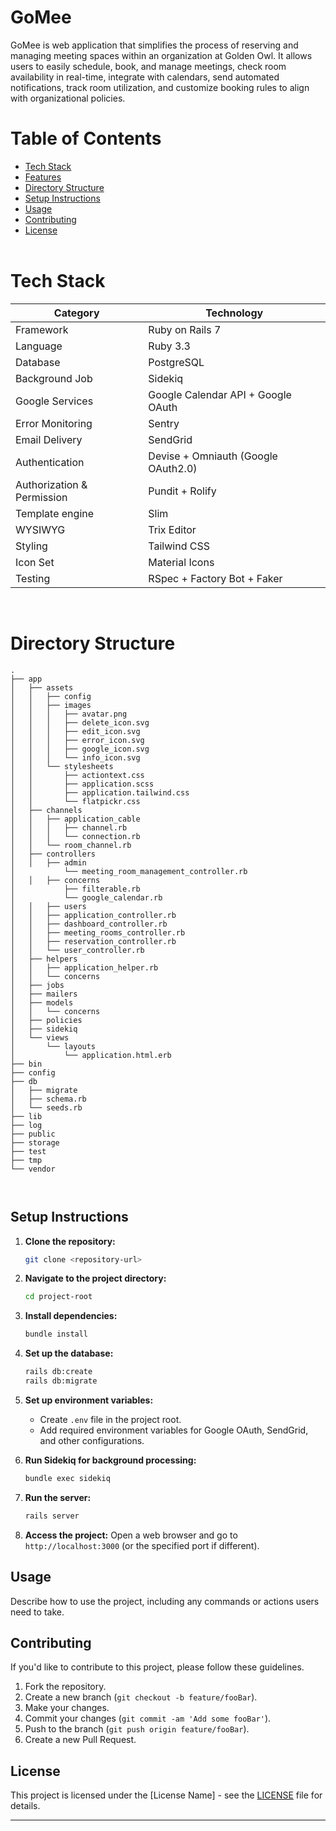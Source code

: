 # GoMee

GoMee is web application that simplifies the process of reserving and managing meeting spaces within an organization at Golden Owl. It allows users to easily schedule, book, and manage meetings, check room availability in real-time, integrate with calendars, send automated notifications, track room utilization, and customize booking rules to align with organizational policies.
<br />

# Table of Contents

- [Tech Stack](#techstack)
- [Features](#features)
- [Directory Structure](#directory-structure)
- [Setup Instructions](#setup-instructions)
- [Usage](#usage)
- [Contributing](#contributing)
- [License](#license)
  <br />
  <br />

# Tech Stack

| Category                   | Technology                          |
| -------------------------- | ----------------------------------- |
| Framework                  | Ruby on Rails 7                     |
| Language                   | Ruby 3.3                            |
| Database                   | PostgreSQL                          |
| Background Job             | Sidekiq                             |
| Google Services            | Google Calendar API + Google OAuth  |
| Error Monitoring           | Sentry                              |
| Email Delivery             | SendGrid                            |
| Authentication             | Devise + Omniauth (Google OAuth2.0) |
| Authorization & Permission | Pundit + Rolify                     |
| Template engine            | Slim                                |
| WYSIWYG                    | Trix Editor                         |
| Styling                    | Tailwind CSS                        |
| Icon Set                   | Material Icons                      |
| Testing                    | RSpec + Factory Bot + Faker         |

<br />

# Directory Structure

```
.
├── app
│   ├── assets
│   │   ├── config
│   │   ├── images
│   │   │   ├── avatar.png
│   │   │   ├── delete_icon.svg
│   │   │   ├── edit_icon.svg
│   │   │   ├── error_icon.svg
│   │   │   ├── google_icon.svg
│   │   │   └── info_icon.svg
│   │   └── stylesheets
│   │       ├── actiontext.css
│   │       ├── application.scss
│   │       ├── application.tailwind.css
│   │       └── flatpickr.css
│   ├── channels
│   │   ├── application_cable
│   │   │   ├── channel.rb
│   │   │   └── connection.rb
│   │   └── room_channel.rb
│   ├── controllers
│   │   ├── admin
│           └── meeting_room_management_controller.rb
│   │   ├── concerns
│           ├── filterable.rb
│           └── google_calendar.rb
│   │   ├── users
│   │   ├── application_controller.rb
│   │   ├── dashboard_controller.rb
│   │   ├── meeting_rooms_controller.rb
│   │   ├── reservation_controller.rb
│   │   └── user_controller.rb
│   ├── helpers
│   │   ├── application_helper.rb
│   │   └── concerns
│   ├── jobs
│   ├── mailers
│   ├── models
│   │   └── concerns
│   ├── policies
│   ├── sidekiq
│   └── views
│       └── layouts
│           └── application.html.erb
├── bin
├── config
├── db
│   ├── migrate
│   ├── schema.rb
│   └── seeds.rb
├── lib
├── log
├── public
├── storage
├── test
├── tmp
└── vendor



```

## Setup Instructions

1. **Clone the repository:**

   ```bash
   git clone <repository-url>
   ```

2. **Navigate to the project directory:**

   ```bash
   cd project-root
   ```

3. **Install dependencies:**

   ```bash
   bundle install
   ```

4. **Set up the database:**

   ```bash
   rails db:create
   rails db:migrate
   ```

5. **Set up environment variables:**

   - Create `.env` file in the project root.
   - Add required environment variables for Google OAuth, SendGrid, and other configurations.

6. **Run Sidekiq for background processing:**

   ```bash
   bundle exec sidekiq
   ```

7. **Run the server:**

   ```bash
   rails server
   ```

8. **Access the project:**
   Open a web browser and go to `http://localhost:3000` (or the specified port if different).

## Usage

Describe how to use the project, including any commands or actions users need to take.

## Contributing

If you'd like to contribute to this project, please follow these guidelines.

1. Fork the repository.
2. Create a new branch (`git checkout -b feature/fooBar`).
3. Make your changes.
4. Commit your changes (`git commit -am 'Add some fooBar'`).
5. Push to the branch (`git push origin feature/fooBar`).
6. Create a new Pull Request.

## License

This project is licensed under the [License Name] - see the [LICENSE](LICENSE) file for details.

---
